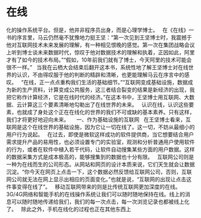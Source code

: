 # 在线

化的操作系统平台。但是，他并非程序员出身，而是心理学博士。
 
在《在线》一书的序言里，马云仍然毫不犹豫地力挺王坚：“第一次见到王坚博士时，我震撼于他对互联网技术未来发展的理解，有一种相见恨晚的感觉。第一次在集团战略会议上听到博士谈未来数据时代，惊叹于他对数据技术的理解和执着，正因如此，阿里才有了如今的技术布局。”“假如，10年前我们就有了博士，今天阿里的技术可能会很不一样。”
 
当我在云栖大会结束后翻开这本书，系统性地了解王坚博士对在线世界的认识，不由得叹服于他的判断的精辟和清晰，也更能理解马云在序言中的感叹。
 
“在线，正一点点重构我们生活的基础细节。”“互联网变成基础设施，数据成为新的生产资料，计算变成公共服务，这三者结合裂变的结果是新经济的出现，我把它称作计算经济，它是在线时代的经济。”在这本书中，王坚博士用互联网、大数据、云计算这三个要素清晰地勾勒出了在线世界的未来。
 
认识在线，认识这些要素，也就成了身处这个正在在线化的世界的我们不可或缺的基本素养。只有这样，我们才将更好地迎向未来。
 
 
一、作为基础设施的互联网
 
在王坚博士看来，互联网是这个在线世界的基础设施，因为它让一切在线了。这一切，不妨从最细小的用户行为说起。
 
在过去，即使是微软这样成功的软件提供商，当它想要结合用户需求提升产品的易用性，也必须设置专门的实验室，观测和分析普通用户使用软件的行为，或者在软件中植入若干代码，让软件自动搜集某些方面的用户数据。这样的数据采集方式是成本极高的，能够搜集到的数据也十分有限。
 
互联网公司则是一种为在线而生的公司形态。从网站和网页的设计本质来说，它们天生就会让数据沉淀。“你今天在网页上点击一下，这个数据必然反馈给互联网公司，否则，互联网公司就无法在网上显示出相应的页面变化。”也就是说，“互联网的出现让点击这件事变得在线了”。
 
移动互联网带来的则是比传统互联网更加深度的在线。3G/4G网络和智能手机的在线操作系统让我们可以随时随地保持在线。线上的消息可以随时随地传递给我们，我们的每一次点击，每一次浏览记录也都被线上化了。
 
除此之外，手机在线化的过程也正在其他东西上


